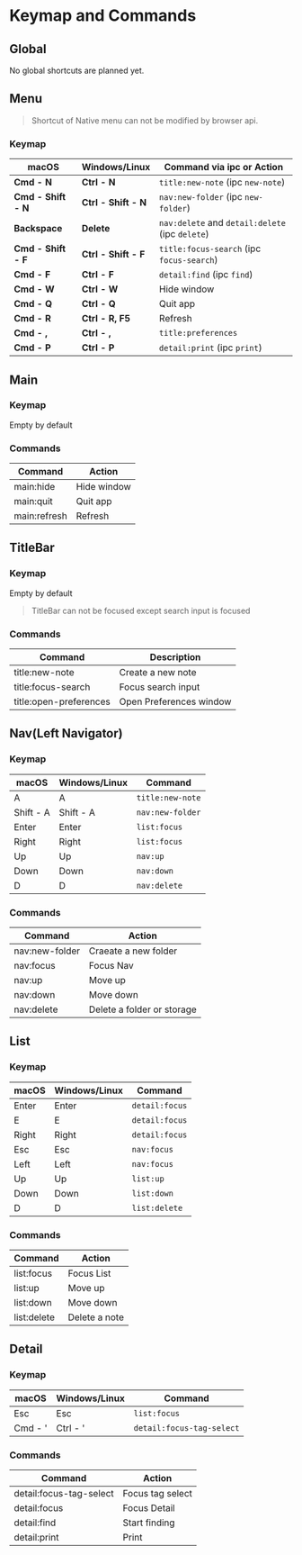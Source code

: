 # Keymap and Commands

## Global

No global shortcuts are planned yet.

## Menu

> Shortcut of Native menu can not be modified by browser api.

### Keymap

| macOS               | Windows/Linux        | Command via ipc or Action                       |
| ------------------- | -------------------- | ----------------------------------------------- |
| **Cmd - N**         | **Ctrl - N**         | `title:new-note` (ipc `new-note`)               |
| **Cmd - Shift - N** | **Ctrl - Shift - N** | `nav:new-folder` (ipc `new-folder`)             |
| **Backspace**       | **Delete**           | `nav:delete` and `detail:delete` (ipc `delete`) |
| **Cmd - Shift - F** | **Ctrl - Shift - F** | `title:focus-search` (ipc `focus-search`)       |
| **Cmd - F**         | **Ctrl - F**         | `detail:find` (ipc `find`)                      |
| **Cmd - W**         | **Ctrl - W**         | Hide window                                     |
| **Cmd - Q**         | **Ctrl - Q**         | Quit app                                        |
| **Cmd - R**         | **Ctrl - R, F5**     | Refresh                                         |
| **Cmd - ,**         | **Ctrl - ,**         | `title:preferences`                             |
| **Cmd - P**         | **Ctrl - P**         | `detail:print` (ipc `print`)                    |

## Main

### Keymap

Empty by default

### Commands

| Command      | Action      |
| ------------ | ----------- |
| main:hide    | Hide window |
| main:quit    | Quit app    |
| main:refresh | Refresh     |

## TitleBar

### Keymap

Empty by default

> TitleBar can not be focused except search input is focused

### Commands

| Command                | Description             |
| ---------------------- | ----------------------- |
| title:new-note         | Create a new note       |
| title:focus-search     | Focus search input      |
| title:open-preferences | Open Preferences window |

## Nav(Left Navigator)

### Keymap

| macOS     | Windows/Linux | Command          |
| --------- | ------------- | ---------------- |
| A         | A             | `title:new-note` |
| Shift - A | Shift - A     | `nav:new-folder` |
| Enter     | Enter         | `list:focus`     |
| Right     | Right         | `list:focus`     |
| Up        | Up            | `nav:up`         |
| Down      | Down          | `nav:down`       |
| D         | D             | `nav:delete`     |

### Commands

| Command        | Action                     |
| -------------- | -------------------------- |
| nav:new-folder | Craeate a new folder       |
| nav:focus      | Focus Nav                  |
| nav:up         | Move up                    |
| nav:down       | Move down                  |
| nav:delete     | Delete a folder or storage |

## List

### Keymap

| macOS | Windows/Linux | Command        |
| ----- | ------------- | -------------- |
| Enter | Enter         | `detail:focus` |
| E     | E             | `detail:focus` |
| Right | Right         | `detail:focus` |
| Esc   | Esc           | `nav:focus`    |
| Left  | Left          | `nav:focus`    |
| Up    | Up            | `list:up`      |
| Down  | Down          | `list:down`    |
| D     | D             | `list:delete`  |

### Commands

| Command     | Action        |
| ----------- | ------------- |
| list:focus  | Focus List    |
| list:up     | Move up       |
| list:down   | Move down     |
| list:delete | Delete a note |

## Detail

### Keymap

| macOS   | Windows/Linux | Command                   |
| ------- | ------------- | ------------------------- |
| Esc     | Esc           | `list:focus`              |
| Cmd - ' | Ctrl - '      | `detail:focus-tag-select` |

### Commands

| Command                 | Action           |
| ----------------------- | ---------------- |
| detail:focus-tag-select | Focus tag select |
| detail:focus            | Focus Detail     |
| detail:find             | Start finding    |
| detail:print            | Print            |

